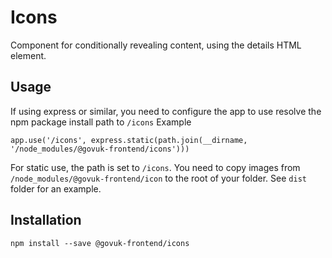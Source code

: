 # Icons

Component for conditionally revealing content, using the details HTML element.

## Usage

If using express or similar, you need to configure the app to use resolve the npm package install path to `/icons`
Example
```
app.use('/icons', express.static(path.join(__dirname, '/node_modules/@govuk-frontend/icons')))
```
For static use, the path is set to `/icons`. You need to copy images from `/node_modules/@govuk-frontend/icon` to the root of your folder.
See `dist` folder for an example.



## Installation

```
npm install --save @govuk-frontend/icons
```

